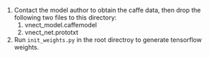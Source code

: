 1. Contact the model author to obtain the caffe data, then drop the following two files to this directory:
   1. vnect_model.caffemodel
   2. vnect_net.prototxt
2. Run `init_weights.py` in the root directroy to generate tensorflow weights.
